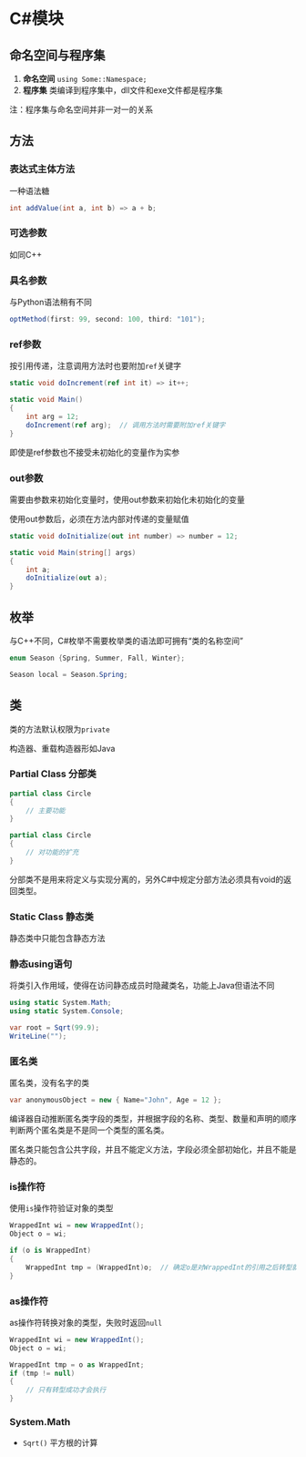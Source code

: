# C#模块

## 命名空间与程序集

1. **命名空间** `using Some::Namespace;`
2. **程序集** 类编译到程序集中，dll文件和exe文件都是程序集

注：程序集与命名空间并非一对一的关系

## 方法

### 表达式主体方法

一种语法糖

```cs
int addValue(int a, int b) => a + b;
```

### 可选参数

如同C++

### 具名参数

与Python语法稍有不同

```cs
optMethod(first: 99, second: 100, third: "101");
```

### ref参数

按引用传递，注意调用方法时也要附加`ref`关键字

```cs
static void doIncrement(ref int it) => it++;

static void Main()
{
    int arg = 12;
    doIncrement(ref arg);  // 调用方法时需要附加ref关键字
}
```

即使是ref参数也不接受未初始化的变量作为实参

### out参数

需要由参数来初始化变量时，使用out参数来初始化未初始化的变量

使用out参数后，必须在方法内部对传递的变量赋值

```cs
static void doInitialize(out int number) => number = 12;

static void Main(string[] args)
{
    int a;
    doInitialize(out a);
}
```

## 枚举

与C++不同，C#枚举不需要枚举类的语法即可拥有“类的名称空间”

```cs
enum Season {Spring, Summer, Fall, Winter};

Season local = Season.Spring;
```

## 类

类的方法默认权限为`private`

构造器、重载构造器形如Java

### Partial Class 分部类

```cs
partial class Circle
{
    // 主要功能
}

partial class Circle
{
    // 对功能的扩充
}
```

分部类不是用来将定义与实现分离的，另外C#中规定分部方法必须具有void的返回类型。

### Static Class 静态类

静态类中只能包含静态方法

### 静态using语句

将类引入作用域，使得在访问静态成员时隐藏类名，功能上Java但语法不同

```cs
using static System.Math;
using static System.Console;

var root = Sqrt(99.9);
WriteLine("");
```

### 匿名类

匿名类，没有名字的类

```cs
var anonymousObject = new { Name="John", Age = 12 };
```

编译器自动推断匿名类字段的类型，并根据字段的名称、类型、数量和声明的顺序判断两个匿名类是不是同一个类型的匿名类。

匿名类只能包含公共字段，并且不能定义方法，字段必须全部初始化，并且不能是静态的。

### is操作符

使用`is`操作符验证对象的类型

```cs
WrappedInt wi = new WrappedInt();
Object o = wi;

if (o is WrappedInt)
{
    WrappedInt tmp = (WrappedInt)o;  // 确定o是对WrappedInt的引用之后转型就是安全的
}
```

### as操作符

as操作符转换对象的类型，失败时返回`null`

```cs
WrappedInt wi = new WrappedInt();
Object o = wi;

WrappedInt tmp = o as WrappedInt;
if (tmp != null)
{
    // 只有转型成功才会执行
}
```

### System.Math

- `Sqrt()` 平方根的计算
